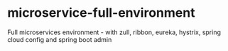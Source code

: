 # microservice-full-environment
Full microservices environment - with zull, ribbon, eureka, hystrix, spring cloud config and spring boot admin
